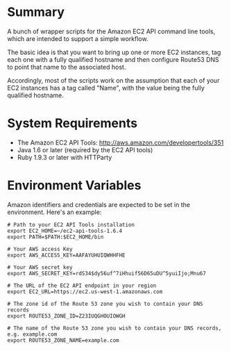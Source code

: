 # Summary

A bunch of wrapper scripts for the Amazon EC2 API command line tools, which are intended to support a simple workflow.

The basic idea is that you want to bring up one or more EC2 instances, tag each one with a fully qualified hostname and then configure Route53 DNS to point that name to the associated host.

Accordingly, most of the scripts work on the assumption that each of your EC2 instances has a tag called "Name", with the value being the fully qualified hostname.

# System Requirements

* The Amazon EC2 API Tools: http://aws.amazon.com/developertools/351
* Java 1.6 or later (required by the EC2 API tools)
* Ruby 1.9.3 or later with HTTParty

# Environment Variables

Amazon identifiers and credentials are expected to be set in the environment.  Here's an example:


    # Path to your EC2 API Tools installation
    export EC2_HOME=~/ec2-api-tools-1.6.4
    export PATH=$PATH:$EC2_HOME/bin
  
    # Your AWS access Key
    export AWS_ACCESS_KEY=AAFAYUHUIQWHHFHE
  
    # Your AWS secret key
    export AWS_SECRET_KEY=rdS34$dy56uf^7iHhuif56D65uDU^5yuiIjo;Mnu67
  
    # The URL of the EC2 API endpoint in your region
    export EC2_URL=https://ec2.us-west-1.amazonaws.com
  
    # The zone id of the Route 53 zone you wish to contain your DNS records
    export ROUTE53_ZONE_ID=Z23IUQGHOUIOWGH
  
    # The name of the Route 53 zone you wish to contain your DNS records, e.g. example.com
    export ROUTE53_ZONE_NAME=example.com

